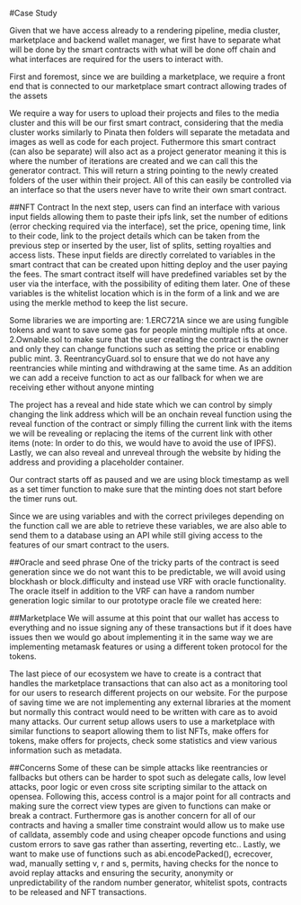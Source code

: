 #Case Study

Given that we have access already to a rendering pipeline, media cluster, marketplace and backend wallet manager, we first have to separate what will be done by the smart contracts with what will be done off chain and what interfaces are required for the users to interact with. 


First and foremost, since we are building a marketplace, we require a front end that is connected to our marketplace smart contract allowing trades of the assets

We require a way for users to upload their projects and files to the media cluster and this will be our first smart contract, considering that the media cluster works similarly to Pinata then folders will separate the metadata and images  as well as code for each project.
Futhermore this smart contract (can also be separate) will also act as a project generator meaning it this is where the number of iterations are created  and we can call this the generator contract. This will return a string pointing to the newly created folders of the user within their project.
All of this can easily be controlled via an interface so that the users never have to write their own smart contract. 

##NFT Contract
In the next step, users can find an interface with various input fields allowing them to paste their ipfs link, set the number of editions (error checking required via the interface), set the price, opening time, link to their code, link to the project details which can be taken from the previous step or inserted by the user, list of splits, setting royalties and access lists. These input fields are directly correlated to variables in the smart contract that can be created upon hitting deploy and the user paying the fees. 
The smart contract itself will have predefined variables set by the user via the interface, with the possibility of editing them later. One of these variables is the whitelist location which is in the form of a link and we are using the merkle method to keep the list secure. 

Some libraries we are importing are:
 1.ERC721A since we are using fungible tokens and want to save some gas for people minting multiple nfts at once.
2.Ownable.sol to make sure that the user creating the contract is the owner and only they can change functions such as setting the price or enabling public mint.
3. ReentrancyGuard.sol to ensure that we do not have any reentrancies while minting and withdrawing at the same time.
As an addition we can add a receive function to act as our fallback for when we are receiving ether without anyone minting

The project has a reveal and hide state which we can control by simply changing the link address which will be an onchain reveal function using the reveal function of the contract or simply filling the current link with the items we will be revealing or replacing the items of the current link with other items (note: In order to do this, we would have to avoid the use of IPFS). Lastly, we can also reveal and unreveal through the website by hiding the address and providing a placeholder container.

Our contract starts off as paused and we are using block timestamp as well as a set timer function to make sure that the minting does not start before the timer runs out.

Since we are using variables and with the correct privileges depending on the function call we are able to retrieve these variables, we are also able to send them to a database using an API while still giving access to the features of our smart contract to the users.


##Oracle and seed phrase
One of the tricky parts of the contract is seed generation since we do not want this to be predictable, we will avoid using blockhash or block.difficulty and instead use VRF with oracle functionality. The oracle itself in addition to the VRF can have a random number generation logic similar to our prototype oracle file we created here:


##Marketplace
We will assume at this point that our wallet has access to everything and no issue signing any of these transactions but if it does have issues then we would go about implementing it in the same way we are implementing metamask features or using a different token protocol for the tokens.

The last piece of our ecosystem we have  to create is a contract that handles the marketplace transactions that can also act as a monitoring tool for our users to research different projects on our website.
For the purpose of saving time we are not implementing any external libraries at the moment but normally this contract would need to be written with care as to avoid many attacks.  Our current setup allows users to use a marketplace with similar functions to seaport allowing them to list NFTs, make offers for tokens, make offers for projects, check some statistics and view various information such as metadata.

##Concerns
Some of these can be simple attacks like reentrancies or fallbacks but others can be harder to spot such as delegate calls, low level attacks, poor logic or even cross site scripting similar to the attack on opensea.
Following this, access control is a major point for all contracts and making sure the correct view types are given to functions can make or break a contract.
Furthermore gas is another concern for all of our contracts and having a smaller time constraint would allow us to make use of calldata, assembly code and using cheaper opcode functions and using custom errors to save gas rather than asserting, reverting etc..
Lastly, we want to make use of functions such as abi.encodePacked(), ecrecover, wad, manually setting v, r and s, permits, having checks for the nonce to avoid replay attacks and ensuring the security, anonymity or unpredictability of the random number generator, whitelist spots, contracts to be released and NFT transactions.

